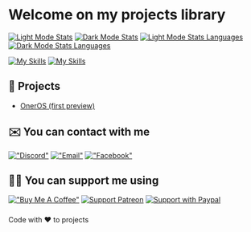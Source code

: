# Welcome on my projects library
[![Light Mode Stats](https://github-readme-stats.vercel.app/api?username=klubuntu&show_icons=true&text_color=ADADAD&icon_color=00ff00&bg_color=ffffff#gh-light-mode-only)](https://github.com/klubuntu#gh-light-mode-only)
[![Dark Mode Stats](https://github-readme-stats.vercel.app/api?username=klubuntu&show_icons=true&text_color=ADADAD&icon_color=00ff00&bg_color=222222#gh-dark-mode-only)](https://github.com/klubuntu/#gh-dark-mode-only)
[![Light Mode Stats Languages](https://github-readme-stats.vercel.app/api/top-langs/?username=klubuntu&layout=compact&text_color=ADADAD&icon_color=00ff00&bg_color=ffffff#gh-light-mode-only)](https://github.com/klubuntu#gh-light-mode-only)
[![Dark Mode Stats Languages](https://github-readme-stats.vercel.app/api/top-langs/?username=klubuntu&layout=compact&text_color=ADADAD&icon_color=00ff00&bg_color=222222#gh-dark-mode-only)](https://github.com/klubuntu#gh-dark-mode-only)

[![My Skills](https://skillicons.dev/icons?i=js,html,css,react,rust,python,linux,nextjs,discordjs,vscode#gh-dark-mode-only)](https://github.com/klubuntu#gh-dark-mode-only)
[![My Skills](https://skillicons.dev/icons?i=js,html,css,react,rust,python,linux,nextjs,discordjs,vscode&theme=light#gh-light-mode-only)](https://github.com/klubuntu#gh-light-mode-only)

## 📖 Projects
- [OnerOS (first preview)](https://github.com/OnerOS-Project)


## ✉️ You can contact with me
[!["Discord"](https://user-images.githubusercontent.com/49614906/156832891-3b42f03c-0ef0-46b6-a86e-25a5699f96d9.png)](https://discord.gg/2fagvabuyd)
[!["Email"](https://user-images.githubusercontent.com/49614906/156833411-f944caaf-cc00-4ccc-99e1-af8087be5af4.png)](mailto:klubuntu.dev@gmail.com)
[!["Facebook"](https://user-images.githubusercontent.com/49614906/156834310-7d294a8d-4c6e-44c5-af3c-e13822f2bb9d.png)](https://fb.me/Klubuntu)

## 💁‍♂️ You can support me using
[!["Buy Me A Coffee"](https://www.buymeacoffee.com/assets/img/custom_images/orange_img.png)](https://www.buymeacoffee.com/klubuntu)
[![Support Patreon](https://user-images.githubusercontent.com/49614906/152114227-4f124647-e6d2-4bd4-b393-5295d2f9907e.png)](https://patreon.com/klubuntu)
[![Support with Paypal](https://user-images.githubusercontent.com/49614906/152120797-a16ae87e-81ff-46ee-aefe-423822aed516.png)]([https://beta.klubuntu.eu.org/support/paypal](https://www.paypal.com/paypalme/OnerOSTeam))

###

Code with ❤️ to projects

